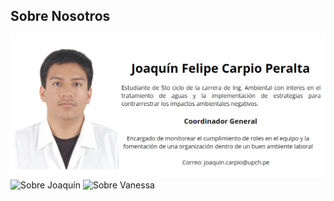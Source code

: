 ﻿## Sobre Nosotros
![Sobre Joaquín](https://github.com/sebastianfranco1342/FundamentosdeDisenoGrupo6/blob/main/Carpetas%20del%20Proyecto/Im%C3%A1genes/PerfilJoaqu%C3%ADn.png?raw=true)
![Sobre Joaquín](https://github.com/sebastianfranco1342/FundamentosdeDisenoGrupo6/blob/main/Carpetas%20del%20Proyecto/Im%C3%A1genes/PerfilMayerly.jpeg?raw=true)
![Sobre Vanessa](https://github.com/sebastianfranco1342/FundamentosdeDisenoGrupo6/blob/main/Carpetas%20del%20Proyecto/Im%C3%A1genes/PerfilVanesa.jpg?raw=true)

